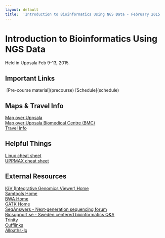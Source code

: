 ```yaml
---
layout: default
title:  'Introduction to Bioinformatics Using NGS Data - February 2015'
---
```

 

# Introduction to Bioinformatics Using NGS Data

Held in Uppsala Feb 9-13, 2015.

## Important Links
<img scr="/images/scilife-green_on_black-60px.png">
[Pre-course material](precourse)  
[Schedule](schedule)  

## Maps & Travel Info
[Map over Uppsala](https://www.google.se/maps/place/Uppsala/@59.8332794,17.6584471,12z/data=!3m1!4b1!4m2!3m1!1s0x465fcbfb8532ab8d:0xaa4fe90a85820807)  
[Map over Uppsala Biomedical Centre (BMC)](http://www.bmc.uu.se/digitalAssets/205/205659_3bmc-2014-810x374.jpg)  
[Travel Info](travel)  

## Helpful Things
[Linux cheat sheet](files/linux-cheat-sheet.pdf)  
[UPPMAX cheat sheet](files/uppmax-cheat-sheet.png)  

## External Resources
[IGV (Integrative Genomics Viewer) Home](https://www.broadinstitute.org/igv/)  
[Samtools Home](http://www.htslib.org/)  
[BWA Home](http://bio-bwa.sourceforge.net/)  
[GATK Home](https://www.broadinstitute.org/gatk/)  
[SeqAnswers - Next-generation sequencing forum](http://seqanswers.com/)  
[Biosupport.se - Sweden centered bioinformatics Q&A](https://biosupport.se/)  
[Trinity](http://trinityrnaseq.github.io/)  
[Cufflinks](http://cole-trapnell-lab.github.io/cufflinks/)  
[Allpaths-lg](http://www.broadinstitute.org/software/allpaths-lg/blog/?page_id=12)